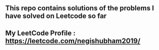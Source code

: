 ## This repo contains solutions of the problems I have solved on Leetcode so far

## My LeetCode Profile : https://leetcode.com/negishubham2019/
